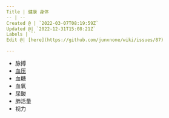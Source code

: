 ```yaml
---
Title | 健康 身体
-- | --
Created @ | `2022-03-07T08:19:59Z`
Updated @| `2022-12-31T15:08:21Z`
Labels | ``
Edit @| [here](https://github.com/junxnone/wiki/issues/87)

---
```

- 脉搏
- [血压](/血压)
- 血糖
- 血氧
- 尿酸
- 肺活量
- 视力
